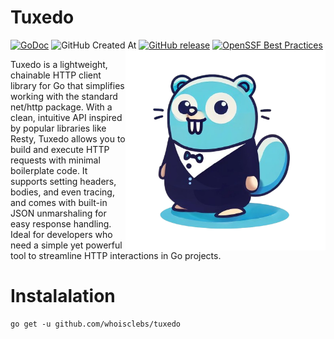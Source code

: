 # Tuxedo  
[![GoDoc](https://pkg.go.dev/badge/github.com/whoisclebs/tuxedo.svg)](https://pkg.go.dev/github.com/whoisclebs/tuxedo) ![GitHub Created At](https://img.shields.io/github/created-at/whoisclebs/tuxedo?style=flat) [![GitHub release](https://img.shields.io/badge/version-0.0.1-green.svg?style=flat)](https://github.com/whoisclebs/tuxedo/releases) [![OpenSSF Best Practices](https://www.bestpractices.dev/projects/10092/badge)](https://www.bestpractices.dev/projects/10092)
<img align="right" height="320" src="./.github/assets/tuxedo.png">

Tuxedo is a lightweight, chainable HTTP client library for Go that simplifies working with the standard net/http package. With a clean, intuitive API inspired by popular libraries like Resty, Tuxedo allows you to build and execute HTTP requests with minimal boilerplate code. It supports setting headers, bodies, and even tracing, and comes with built-in JSON unmarshaling for easy response handling. Ideal for developers who need a simple yet powerful tool to streamline HTTP interactions in Go projects.

# Instalalation

```
go get -u github.com/whoisclebs/tuxedo
```